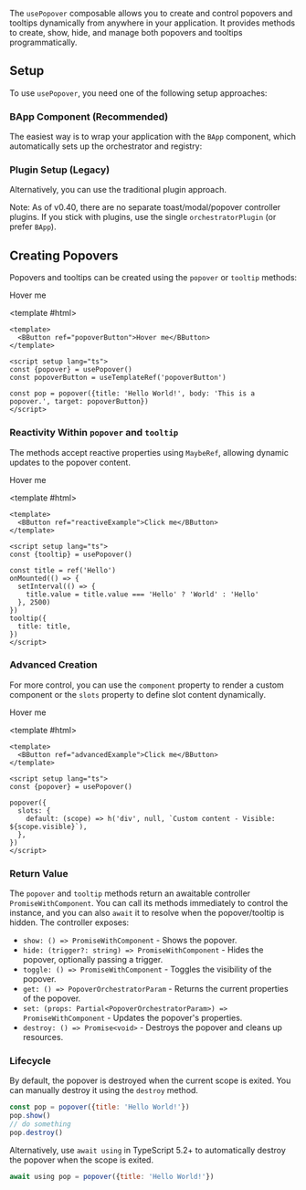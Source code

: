 <ComposableHeader path="usePopover/index.ts" title="usePopover" />

<div class="lead mb-5">

The `usePopover` composable allows you to create and control popovers and tooltips dynamically from anywhere in your application. It provides methods to create, show, hide, and manage both popovers and tooltips programmatically.

</div>

## Setup

To use `usePopover`, you need one of the following setup approaches:

### BApp Component (Recommended)

The easiest way is to wrap your application with the `BApp` component, which automatically sets up the orchestrator and registry:

<HighlightCard>
<template #html>

```vue
<template>
  <BApp>
    <router-view />
  </BApp>
</template>
```

</template>
</HighlightCard>

### Plugin Setup (Legacy)

Alternatively, you can use the traditional plugin approach.

Note: As of v0.40, there are no separate toast/modal/popover controller plugins. If you stick with plugins, use the single `orchestratorPlugin` (or prefer `BApp`).

<UsePluginAlert />

## Creating Popovers

Popovers and tooltips can be created using the `popover` or `tooltip` methods:

<HighlightCard>
  <BButton ref="popoverButton">Hover me</BButton>

<template #html>

```vue
<template>
  <BButton ref="popoverButton">Hover me</BButton>
</template>

<script setup lang="ts">
const {popover} = usePopover()
const popoverButton = useTemplateRef('popoverButton')

const pop = popover({title: 'Hello World!', body: 'This is a popover.', target: popoverButton})
</script>
```

  </template>
</HighlightCard>

### Reactivity Within `popover` and `tooltip`

The methods accept reactive properties using `MaybeRef`, allowing dynamic updates to the popover content.

<HighlightCard>
  <BButton ref="reactiveExample">Hover me</BButton>

<template #html>

```vue
<template>
  <BButton ref="reactiveExample">Click me</BButton>
</template>

<script setup lang="ts">
const {tooltip} = usePopover()

const title = ref('Hello')
onMounted(() => {
  setInterval(() => {
    title.value = title.value === 'Hello' ? 'World' : 'Hello'
  }, 2500)
})
tooltip({
  title: title,
})
</script>
```

  </template>
</HighlightCard>

### Advanced Creation

For more control, you can use the `component` property to render a custom component or the `slots` property to define slot content dynamically.

<HighlightCard>
  <BButton ref="advancedExample">Hover me</BButton>

<template #html>

```vue
<template>
  <BButton ref="advancedExample">Click me</BButton>
</template>

<script setup lang="ts">
const {popover} = usePopover()

popover({
  slots: {
    default: (scope) => h('div', null, `Custom content - Visible: ${scope.visible}`),
  },
})
</script>
```

  </template>
</HighlightCard>

### Return Value

The `popover` and `tooltip` methods return an awaitable controller `PromiseWithComponent`. You can call its methods immediately to control the instance, and you can also `await` it to resolve when the popover/tooltip is hidden. The controller exposes:

- `show: () => PromiseWithComponent` - Shows the popover.
- `hide: (trigger?: string) => PromiseWithComponent` - Hides the popover, optionally passing a trigger.
- `toggle: () => PromiseWithComponent` - Toggles the visibility of the popover.
- `get: () => PopoverOrchestratorParam` - Returns the current properties of the popover.
- `set: (props: Partial<PopoverOrchestratorParam>) => PromiseWithComponent` - Updates the popover's properties.
- `destroy: () => Promise<void>` - Destroys the popover and cleans up resources.

### Lifecycle

By default, the popover is destroyed when the current scope is exited. You can manually destroy it using the `destroy` method.

```js
const pop = popover({title: 'Hello World!'})
pop.show()
// do something
pop.destroy()
```

Alternatively, use `await using` in TypeScript 5.2+ to automatically destroy the popover when the scope is exited.

```js
await using pop = popover({title: 'Hello World!'})
```

<script setup lang="ts">
import {usePopover} from 'bootstrap-vue-next/composables/usePopover'
import HighlightCard from '../../components/HighlightCard.vue'
import UsePluginAlert from '../../components/UsePluginAlert.vue'
import { ref, h, onMounted } from 'vue'
import ComposableHeader from './ComposableHeader.vue'

const { popover, tooltip } = usePopover()


const title = ref('Hello')
const popoverButton = ref()
const reactiveExample = ref()
const advancedExample = ref()

onMounted(() => {
  setInterval(() => {
    title.value = title.value === 'Hello' ? 'World' : 'Hello'
  }, 1000)
})

const pop = popover({ title: 'Hello World!', body: 'This is a popover.', target: popoverButton })
const pop2 = tooltip({ title: title, target: reactiveExample })
const pop3 = popover({
  slots: {
    default: (scope) =>
      h('div', null,  `Custom content - Visible: ${scope.visible}`),
  },
  target: advancedExample,
  title: 'Advanced Popover',
  body: 'This is an advanced popover example.',
})

</script>
